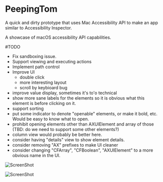 # PeepingTom
A quick and dirty prototype that uses Mac Accessibility API to make an app similar to Accessibility Inspector.

A showcase of macOS accessibility API capabilities.

#TODO
- Fix sandboxing issue.
- Support viewing and executing actions
- Implement path control
- Improve UI
    - double click
     - more interesting layout
     - scroll by keybioard bug
- improve value display, sometimes it's to'o technical
- show more sane labels for the elements so it is obvious what this element is before clicking on it.
- support sorting
- put some indicator to denote "openable" elements, or make it bold, etc. Would be easy to know what to open.
- prohibit opening elements other than AXUIElement and array of those (TBD: do we need to support some other elements?)
- column view would probably be better here.
- consider having "details" view to show element details.
- consider removing "AX" prefixes to make UI cleaner
- consider changing "CFArray", "CFBoolean", "AXUIElement" to a more obvious name in the UI. 

![ScreenShot](screenshot1.png)

![ScreenShot](screenshot2.png)
